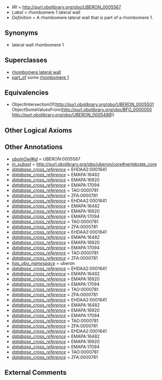  * *IRI* = http://purl.obolibrary.org/obo/UBERON_0005567
 * *Label* = rhombomere 1 lateral wall
 * *Definition* = A rhombomere lateral wall that is part of a rhombomere 1.

## Synonyms

 * lateral wall rhombomere 1

## Superclasses

 * [rhombomere lateral wall](../../UBERON/01/UBERON_0005501.md)
 * [part_of](../../BFO/50/BFO_0000050.md) some [rhombomere 1](../../UBERON/99/UBERON_0005499.md)

## Equivalencies

 * ObjectIntersectionOf(<http://purl.obolibrary.org/obo/UBERON_0005501> ObjectSomeValuesFrom(<http://purl.obolibrary.org/obo/BFO_0000050> <http://purl.obolibrary.org/obo/UBERON_0005499>))

## Other Logical Axioms


## Other Annotations

 * *[oboInOwl#id](../../id/oboInOwl#id.md)* = UBERON:0005567
 * *[in_subset](../../et/oboInOwl#inSubset.md)* = http://purl.obolibrary.org/obo/uberon/core#vertebrate_core
 * *[database_cross_reference](../../ef/oboInOwl#hasDbXref.md)* = EHDAA2:0001641
 * *[database_cross_reference](../../ef/oboInOwl#hasDbXref.md)* = EMAPA:16482
 * *[database_cross_reference](../../ef/oboInOwl#hasDbXref.md)* = EMAPA:16920
 * *[database_cross_reference](../../ef/oboInOwl#hasDbXref.md)* = EMAPA:17094
 * *[database_cross_reference](../../ef/oboInOwl#hasDbXref.md)* = TAO:0000781
 * *[database_cross_reference](../../ef/oboInOwl#hasDbXref.md)* = ZFA:0000781
 * *[database_cross_reference](../../ef/oboInOwl#hasDbXref.md)* = EHDAA2:0001641
 * *[database_cross_reference](../../ef/oboInOwl#hasDbXref.md)* = EMAPA:16482
 * *[database_cross_reference](../../ef/oboInOwl#hasDbXref.md)* = EMAPA:16920
 * *[database_cross_reference](../../ef/oboInOwl#hasDbXref.md)* = EMAPA:17094
 * *[database_cross_reference](../../ef/oboInOwl#hasDbXref.md)* = TAO:0000781
 * *[database_cross_reference](../../ef/oboInOwl#hasDbXref.md)* = ZFA:0000781
 * *[database_cross_reference](../../ef/oboInOwl#hasDbXref.md)* = EHDAA2:0001641
 * *[database_cross_reference](../../ef/oboInOwl#hasDbXref.md)* = EMAPA:16482
 * *[database_cross_reference](../../ef/oboInOwl#hasDbXref.md)* = EMAPA:16920
 * *[database_cross_reference](../../ef/oboInOwl#hasDbXref.md)* = EMAPA:17094
 * *[database_cross_reference](../../ef/oboInOwl#hasDbXref.md)* = TAO:0000781
 * *[database_cross_reference](../../ef/oboInOwl#hasDbXref.md)* = ZFA:0000781
 * *[has_obo_namespace](../../ce/oboInOwl#hasOBONamespace.md)* = uberon
 * *[database_cross_reference](../../ef/oboInOwl#hasDbXref.md)* = EHDAA2:0001641
 * *[database_cross_reference](../../ef/oboInOwl#hasDbXref.md)* = EMAPA:16482
 * *[database_cross_reference](../../ef/oboInOwl#hasDbXref.md)* = EMAPA:16920
 * *[database_cross_reference](../../ef/oboInOwl#hasDbXref.md)* = EMAPA:17094
 * *[database_cross_reference](../../ef/oboInOwl#hasDbXref.md)* = TAO:0000781
 * *[database_cross_reference](../../ef/oboInOwl#hasDbXref.md)* = ZFA:0000781
 * *[database_cross_reference](../../ef/oboInOwl#hasDbXref.md)* = EHDAA2:0001641
 * *[database_cross_reference](../../ef/oboInOwl#hasDbXref.md)* = EMAPA:16482
 * *[database_cross_reference](../../ef/oboInOwl#hasDbXref.md)* = EMAPA:16920
 * *[database_cross_reference](../../ef/oboInOwl#hasDbXref.md)* = EMAPA:17094
 * *[database_cross_reference](../../ef/oboInOwl#hasDbXref.md)* = TAO:0000781
 * *[database_cross_reference](../../ef/oboInOwl#hasDbXref.md)* = ZFA:0000781
 * *[database_cross_reference](../../ef/oboInOwl#hasDbXref.md)* = EHDAA2:0001641
 * *[database_cross_reference](../../ef/oboInOwl#hasDbXref.md)* = EMAPA:16482
 * *[database_cross_reference](../../ef/oboInOwl#hasDbXref.md)* = EMAPA:16920
 * *[database_cross_reference](../../ef/oboInOwl#hasDbXref.md)* = EMAPA:17094
 * *[database_cross_reference](../../ef/oboInOwl#hasDbXref.md)* = TAO:0000781
 * *[database_cross_reference](../../ef/oboInOwl#hasDbXref.md)* = ZFA:0000781

## External Comments

